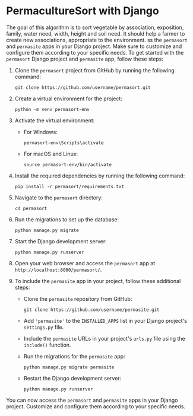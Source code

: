 # PermacultureSort with Django

The goal of this algorithm is to sort vegetable by association, exposition, family, water need, width, height and soil need. It should help a farmer to create new associations, appropriate to the environment. 
ss the `permasort` and `permasite` apps in your Django project. Make sure to customize and configure them according to your specific needs.
To get started with the `permasort` Django project and `permasite` app, follow these steps:

1. Clone the `permasort` project from GitHub by running the following command:
    ```
    git clone https://github.com/username/permasort.git
    ```

2. Create a virtual environment for the project:
    ```
    python -m venv permasort-env
    ```

3. Activate the virtual environment:
    - For Windows:
      ```
      permasort-env\Scripts\activate
      ```
    - For macOS and Linux:
      ```
      source permasort-env/bin/activate
      ```

4. Install the required dependencies by running the following command:
    ```
    pip install -r permasort/requirements.txt
    ```

5. Navigate to the `permasort` directory:
    ```
    cd permasort
    ```

6. Run the migrations to set up the database:
    ```
    python manage.py migrate
    ```

7. Start the Django development server:
    ```
    python manage.py runserver
    ```

8. Open your web browser and access the `permasort` app at `http://localhost:8000/permasort/`.

9. To include the `permasite` app in your project, follow these additional steps:
    - Clone the `permasite` repository from GitHub:
      ```
      git clone https://github.com/username/permasite.git
      ```

    - Add `'permasite'` to the `INSTALLED_APPS` list in your Django project's `settings.py` file.

    - Include the `permasite` URLs in your project's `urls.py` file using the `include()` function.

    - Run the migrations for the `permasite` app:
      ```
      python manage.py migrate permasite
      ```

    - Restart the Django development server:
      ```
      python manage.py runserver
      ```

You can now access the `permasort` and `permasite` apps in your Django project. Customize and configure them according to your specific needs.
